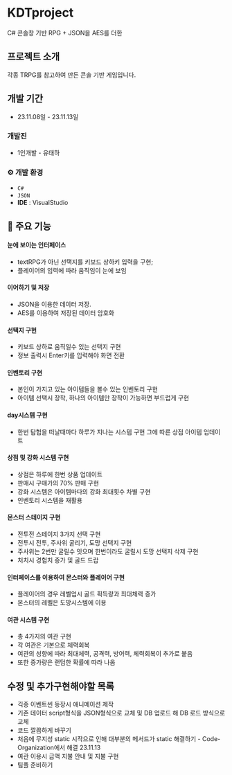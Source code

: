 # KDTproject

C# 콘솔창 기반 RPG + JSON을 AES를 더한

## 프로젝트 소개

각종 TRPG를 참고하여 만든 콘솔 기반 게임입니다.

## 개발 기간

- 23.11.08일 - 23.11.13일

### 개발진

- 1인개발 - 유태하

### ⚙️ 개발 환경

- `C#`
- `JSON`
- **IDE** : VisualStudio

## 📌 주요 기능

#### 눈에 보이는 인터페이스

- textRPG가 아닌 선택지를 키보드 상하키 입력을 구현;
- 플레이어의 입력에 따라 움직임이 눈에 보임

#### 이어하기 및 저장

- JSON을 이용한 데이터 저장.
- AES를 이용하여 저장된 데이터 암호화

#### 선택지 구현

- 키보드 상하로 움직일수 있는 선택지 구현
- 정보 출력시 Enter키를 입력해야 화면 전환

#### 인벤토리 구현

- 본인이 가지고 있는 아이템들을 볼수 있는 인벤토리 구현
- 아이템 선택시 장착, 하나의 아이템만 장착이 가능하면 부드럽게 구현

#### day시스템 구현

- 한번 탐험을 떠날때마다 하루가 지나는 시스템 구현 그에 따른 상점 아이템 업데이트

#### 상점 및 강화 시스템 구현

- 상점은 하루에 한번 상품 업데이트
- 판매시 구매가의 70% 판매 구현
- 강화 시스템은 아이템마다의 강화 최대횟수 차별 구현
- 인벤토리 시스템을 재활용

#### 몬스터 스테이지 구현

- 전투전 스테이지 3가지 선택 구현
- 전투시 전투, 주사위 굴리기, 도망 선택지 구현
- 주사위는 2번만 굴릴수 잇으며 한번이라도 굴릴시 도망 선택지 삭제 구현
- 처치시 경험치 증가 및 골드 드랍

#### 인터페이스를 이용하여 몬스터와 플레이어 구현

- 플레이어의 경우 레벨업시 골드 획득량과 최대체력 증가
- 몬스터의 레벨은 도망시스템에 이용

#### 여관 시스템 구현

- 총 4가지의 여관 구현
- 각 여관은 기본으로 체력회복
- 여관의 성향에 따라 최대체력, 공격력, 방어력, 체력회복이 추가로 붙음
- 또한 증가량은 랜덤한 확률에 따라 나옴

## 수정 및 추가구현해야할 목록

- 긱종 이벤트씬 등장시 애니메이션 제작
- 기존 데이터 script형식을 JSON형식으로 교체 및 DB 업로드 해 DB 로드 방식으로 교체
- 코드 깔끔하게 바꾸기
- 처음에 무지성 static 시작으로 인해 대부분의 메서드가 static 해결하기 -  Code-Organization에서 해결 23.11.13
- 여관 이용시 금액 지불 안내 및 지불 구현
- 팀플 준비하기
